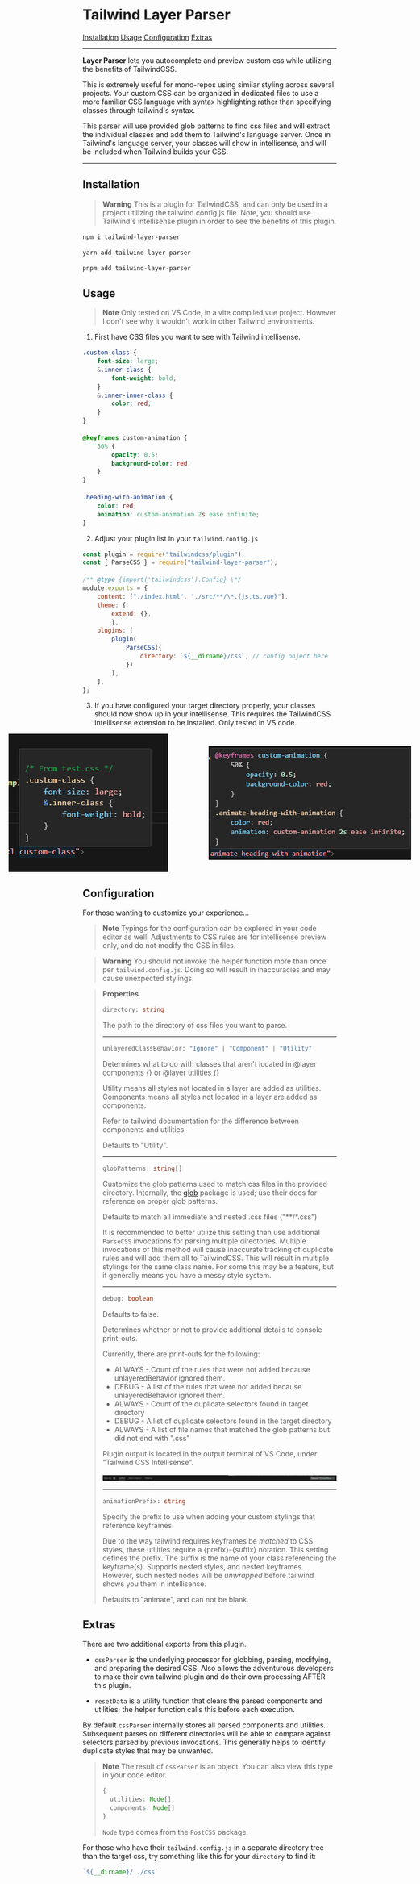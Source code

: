 # Tailwind Layer Parser

[Installation](#installation)
[Usage](#usage)
[Configuration](#configuration)
[Extras](#extras)

---

**Layer Parser** lets you autocomplete and preview custom css while utilizing the benefits of TailwindCSS.

This is extremely useful for mono-repos using similar styling across several projects. Your custom CSS can be organized in dedicated files to use a more familiar CSS language with syntax highlighting rather than specifying classes through tailwind's syntax.

This parser will use provided glob patterns to find css files and will extract the individual classes and add them to Tailwind's language server. Once in Tailwind's language server, your classes will show in intellisense, and will be included when Tailwind builds your CSS.

---

## Installation

> **Warning**
> This is a plugin for TailwindCSS, and can only be used in a project utilizing the tailwind.config.js file.
> Note, you should use Tailwind's intellisense plugin in order to see the benefits of this plugin.

```sh
npm i tailwind-layer-parser
```

```sh
yarn add tailwind-layer-parser
```

```sh
pnpm add tailwind-layer-parser
```

## Usage

> **Note**
> Only tested on VS Code, in a vite compiled vue project. However I don't see why it wouldn't work in other Tailwind environments.

1. First have CSS files you want to see with Tailwind intellisense.
```css
.custom-class {
    font-size: large;
    &.inner-class {
        font-weight: bold;
    } 
    &.inner-inner-class {
        color: red;
    }
} 

@keyframes custom-animation {
    50% {
        opacity: 0.5;
        background-color: red;
    }
}

.heading-with-animation {
    color: red;
    animation: custom-animation 2s ease infinite;
}

```
2. Adjust your plugin list in your ```tailwind.config.js```

```js
const plugin = require("tailwindcss/plugin");
const { ParseCSS } = require("tailwind-layer-parser");

/** @type {import('tailwindcss').Config} \*/
module.exports = {
    content: ["./index.html", "./src/**/\*.{js,ts,vue}"],
    theme: {
        extend: {},
        },
    plugins: [
        plugin(
            ParseCSS({
                directory: `${__dirname}/css`, // config object here
            })
        ),
    ],
};
```
3. If you have configured your target directory properly, your classes should now show up in your intellisense. This requires the TailwindCSS intellisense extension to be installed. Only tested in VS code.
<div style="display: flex; align-items: center; justify-content: center; gap: 5rem;">
    <img src="https://github.com/Daniel-Walbolt/tailwind-plugin/blob/main/assets/IntellisenseCommentPreview.png?raw=true" />
    <img src="https://github.com/Daniel-Walbolt/tailwind-plugin/blob/main/assets/KeyframeIntellisensePreview.png?raw=true" />
</div>

## Configuration
For those wanting to customize your experience...
> **Note**
> Typings for the configuration can be explored in your code editor as well.
> Adjustments to CSS rules are for intellisense preview only, and do not modify the CSS in files.
>

> **Warning**
> You should not invoke the helper function more than once per ```tailwind.config.js```. Doing so will result in inaccuracies and may cause unexpected stylings.
>

> **Properties**
> ```ts
> directory: string
> ``` 
> The path to the directory of css files you want to parse.
> 
> ---
> ```ts
> unlayeredClassBehavior: "Ignore" | "Component" | "Utility"
> ```
> Determines what to do with classes that aren't located in @layer components {} or @layer utilities {}
>
> Utility means all styles not located in a layer are added as utilities.
> Components means all styles not located in a layer are added as components.
>
> Refer to tailwind documentation for the difference between components and utilities.
> 
> Defaults to "Utility".
>
> ---
> ```ts
> globPatterns: string[]
> ```
> Customize the glob patterns used to match css files in the provided directory. Internally, the [glob](https://www.npmjs.com/package/glob) package is used; use their docs for reference on proper glob patterns.
> 
> Defaults to match all immediate and nested .css files ("**/*.css")
>
> It is recommended to better utilize this setting than use additional ```ParseCSS``` invocations for parsing multiple directories. Multiple invocations of this method will cause inaccurate tracking of duplicate rules and will add them all to TailwindCSS. This will result in multiple stylings for the same class name. For some this may be a feature, but it generally means you have a messy style system.
>
> ---
> ```ts
> debug: boolean
> ```
> Defaults to false.
> 
> Determines whether or not to provide additional details to console print-outs.
> 
> Currently, there are print-outs for the following:
> - ALWAYS - Count of the rules that were not added because unlayeredBehavior ignored them.
> - DEBUG - A list of the rules that were not added because unlayeredBehavior ignored them.
> - ALWAYS - Count of the duplicate selectors found in target directory
> - DEBUG - A list of duplicate selectors found in the target directory
> - ALWAYS - A list of file names that matched the glob patterns but did not end with ".css"
>
> Plugin output is located in the output terminal of VS Code, under "Tailwind CSS Intellisense".
> <div style="text-align:center"><img src="https://github.com/Daniel-Walbolt/tailwind-plugin/blob/main/assets/TailwindOutputTerminal.png?raw=true" /></div>
>
> ---
>
> ```ts
> animationPrefix: string
> ```
> Specify the prefix to use when adding your custom stylings that reference keyframes.
>
> Due to the way tailwind requires keyframes be *matched* to CSS styles, these utilities require a {prefix}-{suffix} notation. This setting defines the prefix. The suffix is the name of your class referencing the keyframe(s). Supports nested styles, and nested keyframes. However, such nested nodes will be *unwrapped* before tailwind shows you them in intellisense.
> 
> Defaults to "animate", and can not be blank.

## Extras
There are two additional exports from this plugin. 

* ```cssParser``` is the underlying processor for globbing, parsing, modifying, and preparing the desired CSS. Also allows the adventurous developers to make their own tailwind plugin and do their own processing AFTER this plugin. 

* ```resetData``` is a utility function that clears the parsed components and utilities; the helper function calls this before each execution. 

By default ```cssParser``` internally stores all parsed components and utilities. Subsequent parses on different directories will be able to compare against selectors parsed by previous invocations. This generally helps to identify duplicate styles that may be unwanted.

> **Note**
> The result of ```cssParser``` is an object. You can also view this type in your code editor.
> ```ts
> {
>   utilities: Node[],
>   components: Node[]
> }
> ```
> ```Node``` type comes from the ```PostCSS``` package.

For those who have their ```tailwind.config.js``` in a separate directory tree than the target css, try something like this for your ```directory``` to find it:
```js
`${__dirname}/../css`
```